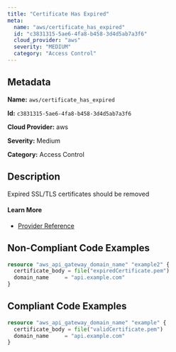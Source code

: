 ```yaml
---
title: "Certificate Has Expired"
meta:
  name: "aws/certificate_has_expired"
  id: "c3831315-5ae6-4fa8-b458-3d4d5ab7a3f6"
  cloud_provider: "aws"
  severity: "MEDIUM"
  category: "Access Control"
---
```


## Metadata
**Name:** `aws/certificate_has_expired`

**Id:** `c3831315-5ae6-4fa8-b458-3d4d5ab7a3f6`

**Cloud Provider:** aws

**Severity:** Medium

**Category:** Access Control

## Description
Expired SSL/TLS certificates should be removed

#### Learn More

 - [Provider Reference](https://registry.terraform.io/providers/hashicorp/aws/latest/docs/resources/api_gateway_rest_api)

## Non-Compliant Code Examples
```terraform
resource "aws_api_gateway_domain_name" "example2" {
  certificate_body = file("expiredCertificate.pem")
  domain_name     = "api.example.com"
}


```

## Compliant Code Examples
```terraform
resource "aws_api_gateway_domain_name" "example" {
  certificate_body = file("validCertificate.pem")
  domain_name     = "api.example.com"
}


```